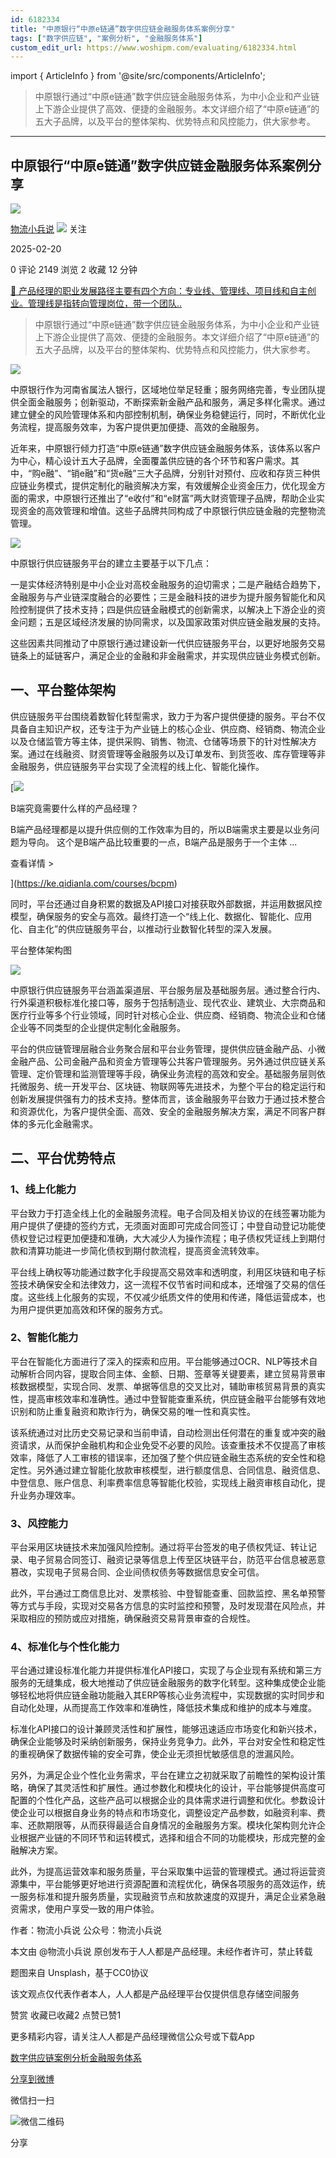 ```yaml
---
id: 6182334
title: "中原银行“中原e链通”数字供应链金融服务体系案例分享"
tags: ["数字供应链", "案例分析", "金融服务体系"]
custom_edit_url: https://www.woshipm.com/evaluating/6182334.html
---
```

import { ArticleInfo } from '@site/src/components/ArticleInfo';

<ArticleInfo
    author="物流小兵说"
    authorLink="https://www.woshipm.com/u/658093"
    published="2025-02-20"
    views={2149}
    comments={0}
    collects={2}
/>

> 中原银行通过“中原e链通”数字供应链金融服务体系，为中小企业和产业链上下游企业提供了高效、便捷的金融服务。本文详细介绍了“中原e链通”的五大子品牌，以及平台的整体架构、优势特点和风控能力，供大家参考。

---

## 中原银行“中原e链通”数字供应链金融服务体系案例分享

[![](https://static.woshipm.com/view/woshipm_api_def_20241230105723_1637.jpg?imageView2/1/w/72/h/72/q/100)](https://www.woshipm.com/u/658093)

[物流小兵说](https://www.woshipm.com/u/658093) ![](https://static.woshipm.com/tag/1101_1@2x.png) 关注

2025-02-20

0 评论 2149 浏览 2 收藏 12 分钟

[🔗 产品经理的职业发展路径主要有四个方向：专业线、管理线、项目线和自主创业。管理线是指转向管理岗位，带一个团队..](https://ke.qidianla.com/courses/90pm)

> 中原银行通过“中原e链通”数字供应链金融服务体系，为中小企业和产业链上下游企业提供了高效、便捷的金融服务。本文详细介绍了“中原e链通”的五大子品牌，以及平台的整体架构、优势特点和风控能力，供大家参考。

![](https://image.woshipm.com/2023/04/13/193a0d3a-d9e2-11ed-889f-00163e0b5ff3.jpg)

中原银行作为河南省属法人银行，区域地位举足轻重；服务网络完善，专业团队提供全面金融服务；创新驱动，不断探索新金融产品和服务，满足多样化需求。通过建立健全的风险管理体系和内部控制机制，确保业务稳健运行，同时，不断优化业务流程，提高服务效率，为客户提供更加便捷、高效的金融服务。

近年来，中原银行倾力打造“中原e链通”数字供应链金融服务体系，该体系以客户为中心，精心设计五大子品牌，全面覆盖供应链的各个环节和客户需求。其中，“购e融”、“销e融”和“货e融”三大子品牌，分别针对预付、应收和存货三种供应链业务模式，提供定制化的融资解决方案，有效缓解企业资金压力，优化现金方面的需求，中原银行还推出了“e收付”和“e财富”两大财资管理子品牌，帮助企业实现资金的高效管理和增值。这些子品牌共同构成了中原银行供应链金融的完整物流管理。

![](https://image.woshipm.com/2025/02/20/16f98b82-ef29-11ef-aa55-00163e09d72f.png)

中原银行供应链服务平台的建立主要基于以下几点：

一是实体经济特别是中小企业对高校金融服务的迫切需求；二是产融结合趋势下，金融服务与产业链深度融合的必要性；三是金融科技的进步为提升服务智能化和风险控制提供了技术支持；四是供应链金融模式的创新需求，以解决上下游企业的资金问题；五是区域经济发展的协同需求，以及国家政策对供应链金融发展的支持。

这些因素共同推动了中原银行通过建设新一代供应链服务平台，以更好地服务交易链条上的延链客户，满足企业的金融和非金融需求，并实现供应链业务模式创新。

## 一、平台整体架构

供应链服务平台围绕着数智化转型需求，致力于为客户提供便捷的服务。平台不仅具备自主知识产权，还专注于为产业链上的核心企业、供应商、经销商、物流企业以及仓储监管方等主体，提供采购、销售、物流、仓储等场景下的针对性解决方案。通过在线融资、财资管理等金融服务以及订单发布、到货签收、库存管理等非金融服务，供应链服务平台实现了全流程的线上化、智能化操作。

[![](https://image.woshipm.com/2023/08/02/f7cafd68-30e3-11ee-9da3-00163e0b5ff3.png)

B端究竟需要什么样的产品经理？

B端产品经理都是以提升供应侧的工作效率为目的，所以B端需求主要是以业务问题为导向。 这个是B端产品比较重要的一点，B端产品是服务于一个主体 ...

查看详情 >

](https://ke.qidianla.com/courses/bcpm)

同时，平台还通过自身积累的数据及API接口对接获取外部数据，并运用数据风控模型，确保服务的安全与高效。最终打造一个“线上化、数据化、智能化、应用化、自主化”的供应链服务平台，以推动行业数智化转型的深入发展。

平台整体架构图

![](https://image.woshipm.com/2025/02/20/4045fb4c-ef29-11ef-aa55-00163e09d72f.png)

中原银行供应链服务平台涵盖渠道层、平台服务层及基础服务层。通过整合行内、行外渠道积极标准化接口等，服务于包括制造业、现代农业、建筑业、大宗商品和医疗行业等多个行业领域，同时针对核心企业、供应商、经销商、物流企业和仓储企业等不同类型的企业提供定制化金融服务。

平台的供应链管理层融合业务聚合层和平台业务管理，提供供应链金融产品、小微金融产品、公司金融产品和资金方管理等公共客户管理服务。另外通过供应链关系管理、定价管理和监测管理等手段，确保业务流程的高效和安全。基础服务层则依托微服务、统一开发平台、区块链、物联网等先进技术，为整个平台的稳定运行和创新发展提供强有力的技术支持。整体而言，该金融服务平台致力于通过技术整合和资源优化，为客户提供全面、高效、安全的金融服务解决方案，满足不同客户群体的多元化金融需求。

## 二、平台优势特点

### 1、线上化能力

平台致力于打造全线上化的金融服务流程。电子合同及相关协议的在线签署功能为用户提供了便捷的签约方式，无须面对面即可完成合同签订；中登自动登记功能使债权登记过程更加便捷和准确，大大减少人为操作流程；电子债权凭证线上到期付款和清算功能进一步简化债权到期付款流程，提高资金流转效率。

平台线上确权等功能通过数字化手段提高交易效率和透明度，利用区块链和电子标签技术确保安全和法律效力，这一流程不仅节省时间和成本，还增强了交易的信任度。这些线上化服务的实现，不仅减少纸质文件的使用和传递，降低运营成本，也为用户提供更加高效和环保的服务方式。

### 2、智能化能力

平台在智能化方面进行了深入的探索和应用。平台能够通过OCR、NLP等技术自动解析合同内容，提取合同主体、金额、日期、签章等关键要素，建立贸易背景审核数据模型，实现合同、发票、单据等信息的交叉比对，辅助审核贸易背景的真实性，提高审核效率和准确性。通过中登智能查重系统，供应链金融平台能够有效地识别和防止重复融资和欺诈行为，确保交易的唯一性和真实性。

该系统通过对比历史交易记录和当前申请，自动检测出任何潜在的重复或冲突的融资请求，从而保护金融机构和企业免受不必要的风险。该查重技术不仅提高了审核效率，降低了人工审核的错误率，还加强了整个供应链金融生态系统的安全性和稳定性。另外通过建立智能化放款审核模型，进行额度信息、合同信息、融资信息、中登信息、账户信息、利率费率信息等智能化校验，实现线上融资审核自动化，提升业务办理效率。

### 3、风控能力

平台采用区块链技术来加强风险控制。通过将平台签发的电子债权凭证、转让记录、电子贸易合同签订、融资记录等信息上传至区块链平台，防范平台信息被恶意篡改，实现电子贸易合同、企业间债权债务等数据信息安全可信。

此外，平台通过工商信息比对、发票核验、中登智能查重、回款监控、黑名单预警等方式与手段，实现对交易各方信息的实时监控和预警，及时发现潜在风险点，并采取相应的预防或应对措施，确保融资交易背景审查的合规性。

### 4、标准化与个性化能力

平台通过建设标准化能力并提供标准化API接口，实现了与企业现有系统和第三方服务的无缝集成，极大地推动了供应链金融服务的数字化转型。这种集成使企业能够轻松地将供应链金融功能融入其ERP等核心业务流程中，实现数据的实时同步和自动化处理，从而提高工作效率和准确性，降低技术集成和维护的成本与难度。

标准化API接口的设计兼顾灵活性和扩展性，能够迅速适应市场变化和新兴技术，确保企业能够及时采纳创新服务，保持业务竞争力。此外，平台对安全性和稳定性的重视确保了数据传输的安全可靠，使企业无须担忧敏感信息的泄漏风险。

另外，为满足企业个性化业务需求，平台在建立之初就采取了前瞻性的架构设计策略，确保了其灵活性和扩展性。通过参数化和模块化的设计，平台能够提供高度可配置的个性化产品，这些产品可以根据企业的具体需求进行调整和优化。参数设计使企业可以根据自身业务的特点和市场变化，调整设定产品参数，如融资利率、费率、还款期限等，从而获得最适合自身情况的金融服务方案。模块化架构则允许企业根据产业链的不同环节和运转模式，选择和组合不同的功能模块，形成完整的金融解决方案。

此外，为提高运营效率和服务质量，平台采取集中运营的管理模式。通过将运营资源集中，平台能够更好地进行资源配置和流程优化，确保各项服务的高效运作，统一服务标准和提升服务质量，实现融资节点和放款速度的双提升，满足企业紧急融资需求，使用户享受一致的用户体验。

作者：物流小兵说 公众号：物流小兵说

本文由 @物流小兵说 原创发布于人人都是产品经理。未经作者许可，禁止转载

题图来自 Unsplash，基于CC0协议

该文观点仅代表作者本人，人人都是产品经理平台仅提供信息存储空间服务

赞赏 收藏已收藏2 点赞已赞1

更多精彩内容，请关注人人都是产品经理微信公众号或下载App

[数字供应链](https://www.woshipm.com/tag/%e6%95%b0%e5%ad%97%e4%be%9b%e5%ba%94%e9%93%be)[案例分析](https://www.woshipm.com/tag/%e6%a1%88%e4%be%8b%e5%88%86%e6%9e%90)[金融服务体系](https://www.woshipm.com/tag/%e9%87%91%e8%9e%8d%e6%9c%8d%e5%8a%a1%e4%bd%93%e7%b3%bb)

[分享到微博](https://service.weibo.com/share/share.php?appkey=2775287854&title=中原银行“中原e链通”数字供应链金融服务体系案例分享&url=https://www.woshipm.com/evaluating/6182334.html&pic=https://image.woshipm.com/2023/04/13/193a0d3a-d9e2-11ed-889f-00163e0b5ff3.jpg)

微信扫一扫

![微信二维码](https://api.pwmqr.com/qrcode/create/?url=https://www.woshipm.com/evaluating/6182334.html)

分享